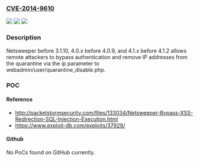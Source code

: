### [CVE-2014-9610](https://cve.mitre.org/cgi-bin/cvename.cgi?name=CVE-2014-9610)
![](https://img.shields.io/static/v1?label=Product&message=n%2Fa&color=blue)
![](https://img.shields.io/static/v1?label=Version&message=n%2Fa&color=blue)
![](https://img.shields.io/static/v1?label=Vulnerability&message=n%2Fa&color=brighgreen)

### Description

Netsweeper before 3.1.10, 4.0.x before 4.0.9, and 4.1.x before 4.1.2 allows remote attackers to bypass authentication and remove IP addresses from the quarantine via the ip parameter to webadmin/user/quarantine_disable.php.

### POC

#### Reference
- http://packetstormsecurity.com/files/133034/Netsweeper-Bypass-XSS-Redirection-SQL-Injection-Execution.html
- https://www.exploit-db.com/exploits/37929/

#### Github
No PoCs found on GitHub currently.

